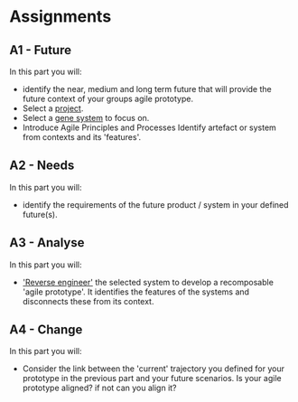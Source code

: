 # Assignments

## A1 - Future
In this part you will:
* identify the near, medium and long term future that will provide the future context of your groups agile prototype.
* Select a [project].
* Select a [gene system] to focus on.
* Introduce Agile Principles and Processes
Identify artefact or system from contexts and its 'features'.

## A2 - Needs
In this part you will:
* identify the requirements of the future product / system in your defined future(s).

## A3 - Analyse
In this part you will:
* ['Reverse engineer'] the selected system to develop a recomposable 'agile prototype'. It identifies the features of the systems and disconnects these from its context.

## A4 - Change
In this part you will:
* Consider the link between the 'current' trajectory you defined for your prototype in the previous part and your future scenarios. Is your agile prototype aligned? if not can you align it?

[project]: /Agile-Prototyping/Projects
['Reverse engineer']: /Agile-Prototyping/Concepts/ReverseEngineer
[gene system]: /Agile-Prototyping/Concepts/Genes
